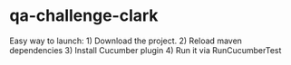 # qa-challenge-clark
Easy way to launch: 1) Download the project.  2) Reload maven dependencies  3) Install Cucumber plugin 4) Run it via RunCucumberTest
